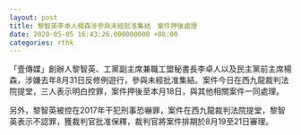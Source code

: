 ```yaml
---
layout: post
title: 黎智英李卓人楊森涉參與未經批准集結　案件押後處理
date: 2020-05-05 16:43:26.000000000 +08:00
categories: rthk
---
```


「壹傳媒」創辦人黎智英、工黨副主席兼職工盟秘書長李卓人以及民主黨前主席楊森，涉嫌去年8月31日反修例遊行，參與未經批准集結。案件今日在西九龍裁判法院提堂，三人表示明白控罪，案件押後至本月18日，與其他相關案件一同處理。

另外，黎智英被控在2017年干犯刑事恐嚇罪，案件在西九龍裁判法院提堂，黎智英表示不認罪，獲裁判官批准保釋，裁判官將案件排期於8月19至21日審理。
